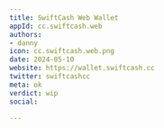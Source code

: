 ```yaml
---
title: SwiftCash Web Wallet
appId: cc.swiftcash.web
authors:
- danny
icon: cc.swiftcash.web.png
date: 2024-05-10
website: https://wallet.swiftcash.cc
twitter: swiftcashcc
meta: ok
verdict: wip
social: 

---
```


